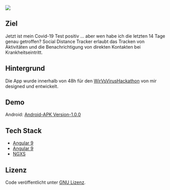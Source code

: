 ![](https://i.ibb.co/TvcGSNx/github.png)

## Ziel
Jetzt ist mein Covid-19 Test positiv … aber wen habe ich die letzten 14 Tage genau getroffen? 
Social Distance Tracker erlaubt das Tracken von Aktivitäten und die Benachrichtigung von direkten Kontakten bei Krankheitseintritt. 

## Hintergrund
Die App wurde innerhalb von 48h für den [WirVsVirusHackathon](https://wirvsvirushackathon.org/) von mir designed und entwickelt.

## Demo
Android:
[Android-APK Version-1.0.0](https://drive.google.com/open?id=1yHNAtayV3Q0zx_YLJMP8LQunQYg8Rd7J)

## Tech Stack
- [Angular 9](http://angular.io/)
- [Angular 9](https://ionicframework.com/)
- [NGXS](https://www.ngxs.io/)

## Lizenz
Code veröffentlicht unter [GNU Lizenz](https://github.com/tgrassl/Covid19-Social-Contact-Tracker/blob/master/LICENSE).
